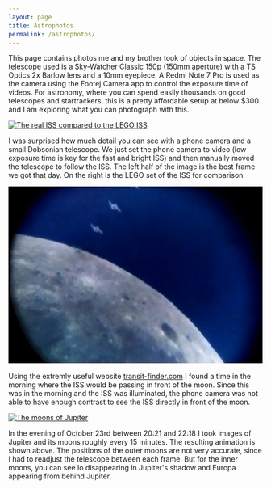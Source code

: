 ```yaml
---
layout: page
title: Astrophotos
permalink: /astrophotos/
---
```


This page contains photos me and my brother took of objects in space.
The telescope used is a Sky-Watcher Classic 150p (150mm aperture) with a TS Optics 2x Barlow lens and a 10mm eyepiece. A Redmi Note 7 Pro is used as the camera using the Footej Camera app to control the exposure time of videos. For astronomy, where you can spend easily thousands on good telescopes and startrackers, this is a pretty affordable setup at below $300 and I am exploring what you can photograph with this.

[![The real ISS compared to the LEGO ISS](/images/astronomy/iss_labeled_horizontal.png)](/images/astronomy/iss_labeled_horizontal.png)

I was surprised how much detail you can see with a phone camera and a small Dobsonian telescope. We just set the phone camera to video (low exposure time is key for the fast and bright ISS) and then manually moved the telescope to follow the ISS. The left half of the image is the best frame we got that day. On the right is the LEGO set of the ISS for comparison.

[![The ISS flying by the moon](/images/astronomy/iss_lunar_transit.jpg)](/images/astronomy/iss_lunar_transit_animation.webm)

Using the extremly useful website [transit-finder.com](https://transit-finder.com/) I found a time in the morning where the ISS would be passing in front of the moon. Since this was in the morning and the ISS was illuminated, the phone camera was not able to have enough contrast to see the ISS directly in front of the moon.

[![The moons of Jupiter ](/images/astronomy/jupiter_moons_animation_label.gif)](/images/astronomy/jupiter_moons_animation.gif)

In the evening of October 23rd between 20:21 and 22:18 I took images of Jupiter and its moons roughly every 15 minutes. The resulting animation is shown above. The positions of the outer moons are not very accurate, since I had to readjust the telescope between each frame. But for the inner moons, you can see Io disappearing in Jupiter's shadow and Europa appearing from behind Jupiter.
